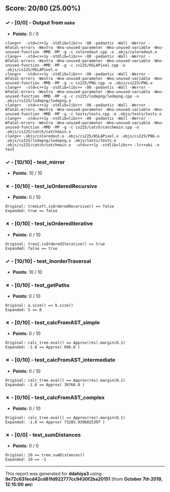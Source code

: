 


## Score: 20/80 (25.00%)


### ✓ - [0/0] - Output from `make`

- **Points**: 0 / 0


```
clang++  -std=c++1y -stdlib=libc++ -O0 -pedantic -Wall -Werror -Wfatal-errors -Wextra -Wno-unused-parameter -Wno-unused-variable -Wno-unused-function -MMD -MP -g -c coloredout.cpp -o .objs/coloredout.o
clang++  -std=c++1y -stdlib=libc++ -O0 -pedantic -Wall -Werror -Wfatal-errors -Wextra -Wno-unused-parameter -Wno-unused-variable -Wno-unused-function -MMD -MP -g -c cs225/HSLAPixel.cpp -o .objs/cs225/HSLAPixel.o
clang++  -std=c++1y -stdlib=libc++ -O0 -pedantic -Wall -Werror -Wfatal-errors -Wextra -Wno-unused-parameter -Wno-unused-variable -Wno-unused-function -MMD -MP -g -c cs225/PNG.cpp -o .objs/cs225/PNG.o
clang++  -std=c++1y -stdlib=libc++ -O0 -pedantic -Wall -Werror -Wfatal-errors -Wextra -Wno-unused-parameter -Wno-unused-variable -Wno-unused-function -MMD -MP -g -c cs225/lodepng/lodepng.cpp -o .objs/cs225/lodepng/lodepng.o
clang++  -std=c++1y -stdlib=libc++ -O0 -pedantic -Wall -Werror -Wfatal-errors -Wextra -Wno-unused-parameter -Wno-unused-variable -Wno-unused-function -MMD -MP -g -c tests/tests.cpp -o .objs/tests/tests.o
clang++  -std=c++1y -stdlib=libc++ -O0 -pedantic -Wall -Werror -Wfatal-errors -Wextra -Wno-unused-parameter -Wno-unused-variable -Wno-unused-function -MMD -MP -g -c cs225/catch/catchmain.cpp -o .objs/cs225/catch/catchmain.o
clang++ .objs/coloredout.o .objs/cs225/HSLAPixel.o .objs/cs225/PNG.o .objs/cs225/lodepng/lodepng.o .objs/tests/tests.o .objs/cs225/catch/catchmain.o  -std=c++1y -stdlib=libc++ -lc++abi -o test

```


### ✓ - [10/10] - test_mirror

- **Points**: 10 / 10





### ✗ - [0/10] - test_isOrderedRecursive

- **Points**: 0 / 10


```
Original: treeLeft.isOrderedRecursive() == false
Expanded: true == false
```


### ✗ - [0/10] - test_isOrderedIterative

- **Points**: 0 / 10


```
Original: tree2.isOrderedIterative() == true
Expanded: false == true
```


### ✓ - [10/10] - test_InorderTraversal

- **Points**: 10 / 10





### ✗ - [0/10] - test_getPaths

- **Points**: 0 / 10


```
Original: a.size() == b.size()
Expanded: 5 == 0
```


### ✗ - [0/10] - test_calcFromAST_simple

- **Points**: 0 / 10


```
Original: calc_tree.eval() == Approx(res).margin(0.1)
Expanded: -1.0 == Approx( 696.0 )
```


### ✗ - [0/10] - test_calcFromAST_intermediate

- **Points**: 0 / 10


```
Original: calc_tree.eval() == Approx(res).margin(0.1)
Expanded: -1.0 == Approx( 39766.0 )
```


### ✗ - [0/10] - test_calcFromAST_complex

- **Points**: 0 / 10


```
Original: calc_tree.eval() == Approx(res).margin(0.1)
Expanded: -1.0 == Approx( 73285.9396825397 )
```


### ✗ - [0/0] - test_sumDistances

- **Points**: 0 / 0


```
Original: 10 == tree.sumDistances()
Expanded: 10 == -1
```


---

This report was generated for **ddahiya3** using **9e72c631ecd42cd81fd922777cc9430f2ba20151** (from **October 7th 2019, 12:15:00 am**)
